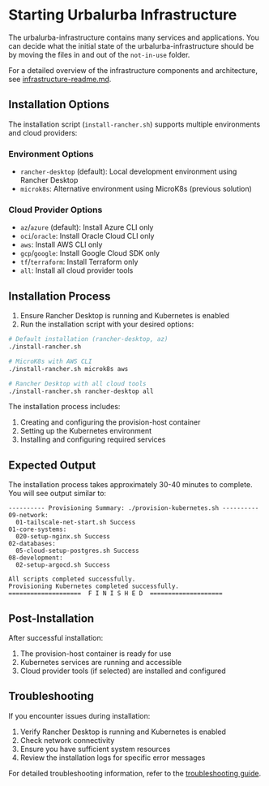# Starting Urbalurba Infrastructure

The urbalurba-infrastructure contains many services and applications. You can decide what the initial state of the urbalurba-infrastructure should be by moving the files in and out of the `not-in-use` folder.

For a detailed overview of the infrastructure components and architecture, see [infrastructure-readme.md](infrastructure-readme.md).

## Installation Options

The installation script (`install-rancher.sh`) supports multiple environments and cloud providers:

### Environment Options
- `rancher-desktop` (default): Local development environment using Rancher Desktop
- `microk8s`: Alternative environment using MicroK8s (previous solution)

### Cloud Provider Options
- `az`/`azure` (default): Install Azure CLI only
- `oci`/`oracle`: Install Oracle Cloud CLI only
- `aws`: Install AWS CLI only
- `gcp`/`google`: Install Google Cloud SDK only
- `tf`/`terraform`: Install Terraform only
- `all`: Install all cloud provider tools

## Installation Process

1. Ensure Rancher Desktop is running and Kubernetes is enabled
2. Run the installation script with your desired options:

```bash
# Default installation (rancher-desktop, az)
./install-rancher.sh

# MicroK8s with AWS CLI
./install-rancher.sh microk8s aws

# Rancher Desktop with all cloud tools
./install-rancher.sh rancher-desktop all
```

The installation process includes:
1. Creating and configuring the provision-host container
2. Setting up the Kubernetes environment
3. Installing and configuring required services

## Expected Output

The installation process takes approximately 30-40 minutes to complete. You will see output similar to:

```plaintext
---------- Provisioning Summary: ./provision-kubernetes.sh ----------
09-network:
  01-tailscale-net-start.sh Success
01-core-systems:
  020-setup-nginx.sh Success
02-databases:
  05-cloud-setup-postgres.sh Success
08-development:
  02-setup-argocd.sh Success

All scripts completed successfully.
Provisioning Kubernetes completed successfully.
====================  F I N I S H E D  ====================
```

## Post-Installation

After successful installation:
1. The provision-host container is ready for use
2. Kubernetes services are running and accessible
3. Cloud provider tools (if selected) are installed and configured

## Troubleshooting

If you encounter issues during installation:
1. Verify Rancher Desktop is running and Kubernetes is enabled
2. Check network connectivity
3. Ensure you have sufficient system resources
4. Review the installation logs for specific error messages

For detailed troubleshooting information, refer to the [troubleshooting guide](troubleshooting-readme.md).


